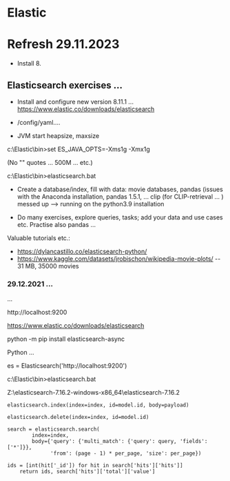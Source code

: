 # Elastic

# Refresh 29.11.2023

* Install 8.
  
## Elasticsearch exercises ...

* Install and configure new version 8.11.1 ...  https://www.elastic.co/downloads/elasticsearch

* /config/yaml....
* JVM start heapsize, maxsize

c:\Elastic\bin>set ES_JAVA_OPTS=-Xms1g -Xmx1g

(No "" quotes ... 500M ... etc.)

c:\Elastic\bin>elasticsearch.bat

* Create a database/index, fill with data: movie databases, pandas (issues with the Anaconda installation, pandas 1.5.1, ... clip (for CLIP-retrieval ... ) messed up --> running on the python3.9 installation

* Do many exercises, explore queries, tasks; add your data and use cases etc. Practise also pandas ...

Valuable tutorials etc.:

* https://dylancastillo.co/elasticsearch-python/
* https://www.kaggle.com/datasets/jrobischon/wikipedia-movie-plots/  -- 31 MB, 35000 movies



### 29.12.2021 ...
...

http://localhost:9200

https://www.elastic.co/downloads/elasticsearch

python -m pip install elasticsearch-async

Python ...

es = Elasticsearch('http://localhost:9200')

c:\Elastic\bin>elasticsearch.bat

Z:\elasticsearch-7.16.2-windows-x86_64\elasticsearch-7.16.2
```
elasticsearch.index(index=index, id=model.id, body=payload)

elasticsearch.delete(index=index, id=model.id)

search = elasticsearch.search(
        index=index,
        body={'query': {'multi_match': {'query': query, 'fields': ['*']}},
              'from': (page - 1) * per_page, 'size': per_page})
              
ids = [int(hit['_id']) for hit in search['hits']['hits']]
    return ids, search['hits']['total']['value']
    
```


